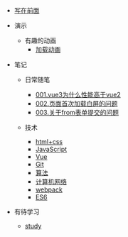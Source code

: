 - [写在前面](doc/guider.md)
- 演示
    - 有趣的动画
        - [加载动画](doc/animation/light.html)

- 笔记
    - 日常随笔
        - [001.vue3为什么性能高于vue2](doc/notes/More/vue3.md)
        - [002.页面首次加载白屏的问题](doc/notes/More/beginWrite.md)       
        - [003.关于from表单提交的问题](doc/notes/More/from.md) 

    - 技术
        - [html+css](doc/interview/technology/formalCSS.md)
        - [JavaScript](doc/interview/technology/JavaScript.md)
        - [Vue](doc/interview/technology/Vue.md)
        - [Git](doc/interview/technology/git.md)
        - [算法](doc/interview/technology/suan.md)
        - [计算机网络](doc/interview/technology/internet.md)
        - [webpack](doc/interview/technology/webpack.md)
        - [ES6](doc/interview/technology/ES6.md)
- 有待学习
    - [study](doc/study/more.md)
    <!-- - [アニメ](doc/study/comic.md) -->
    
